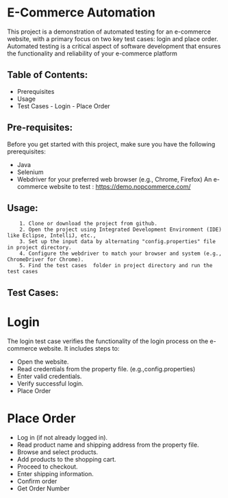 # E-Commerce Automation
This project is a demonstration of automated testing for an e-commerce website, with a primary focus on two key test cases: login and place order. Automated testing is a critical aspect of software development that ensures the functionality and reliability of your e-commerce platform
## Table of Contents:
- Prerequisites
- Usage
- Test Cases
        - Login
        - Place Order

## Pre-requisites:
Before you get started with this project, make sure you have the following prerequisites:

- Java
- Selenium
- Webdriver for your preferred web browser (e.g., Chrome, Firefox)
An e-commerce website to test : https://demo.nopcommerce.com/

## Usage:
        1. Clone or download the project from github.
        2. Open the project using Integrated Development Environment (IDE) like Eclipse, IntelliJ, etc.,
        3. Set up the input data by alternating "config.properties" file in project directory.
        4. Configure the webdriver to match your browser and system (e.g., ChromeDriver for Chrome).
        5. Find the test cases  folder in project directory and run the test cases  
        
## Test Cases:
# Login
The login test case verifies the functionality of the login process on the e-commerce website. It includes steps to:

- Open the website.
- Read credentials from the property file. (e.g.,config.properties)
- Enter valid credentials.
- Verify successful login.
- Place Order

# Place Order
- Log in (if not already logged in).
- Read product name and shipping address from the property file.
- Browse and select products.
- Add products to the shopping cart.
- Proceed to checkout.
- Enter shipping information.
- Confirm order
- Get Order Number
